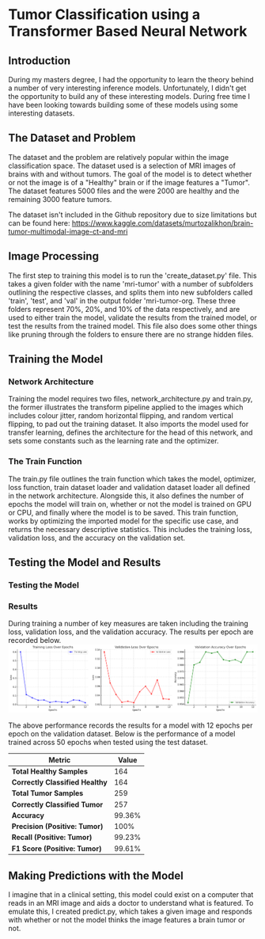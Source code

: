 # Tumor Classification using a Transformer Based Neural Network

## Introduction

During my masters degree, I had the opportunity to learn the theory behind a number of very interesting inference models. Unfortunately, I didn't get the opportunity to build any of these interesting models. During free time I have been looking towards building some of these models using some interesting datasets.

## The Dataset and Problem

The dataset and the problem are relatively popular within the image classification space. The dataset used is a selection of MRI images of brains with and without tumors. The goal of the model is to detect whether or not the image is of a "Healthy" brain or if the image features a "Tumor". The dataset features 5000 files and the were 2000 are healthy and the remaining 3000 feature tumors.

The dataset isn't included in the Github repository due to size limitations but can be found here: https://www.kaggle.com/datasets/murtozalikhon/brain-tumor-multimodal-image-ct-and-mri

## Image Processing

The first step to training this model is to run the 'create_dataset.py' file. This takes a given folder with the name 'mri-tumor' with a number of subfolders outlining the respective classes, and splits them into new subfolders called 'train', 'test', and 'val' in the output folder 'mri-tumor-org. These three folders represent 70%, 20%, and 10% of the data respectively, and are used to either train the model, validate the results from the trained model, or test the results from the trained model. This file also does some other things like pruning through the folders to ensure there are no strange hidden files.

## Training the Model

### Network Architecture

Training the model requires two files, network_architecture.py and train.py, the former illustrates the transform pipeline applied to the images which includes colour jitter, random horizontal flipping, and random vertical flipping, to pad out the training dataset. It also imports the model used for transfer learning, defines the architecture for the head of this network, and sets some constants such as the learning rate and the optimizer. 

### The Train Function

The train.py file outlines the train function which takes the model, optimizer, loss function, train dataset loader and validation dataset loader all defined in the network architecture. Alongside this, it also defines the number of epochs the model will train on, whether or not the model is trained on GPU or CPU, and finally where the model is to be saved. This train function, works by optimizing the imported model for the specific use case, and returns the necessary descriptive statistics. This includes the training loss, validation loss, and the accuracy on the validation set. 

## Testing the Model and Results

### Testing the Model

### Results

During training a number of key measures are taken including the training loss, validation loss, and the validation accuracy. The results per epoch are recorded below.
![Training Performance Graphs](images/training_results.png)

The above performance records the results for a model with 12 epochs per epoch on the validation dataset. Below is the performance of a model trained across 50 epochs when tested using the test dataset. 

| Metric        | Value     |
|--------------|----------|
| **Total Healthy Samples** | 164 |
| **Correctly Classified Healthy** | 164 |
| **Total Tumor Samples** | 259 |
| **Correctly Classified Tumor** | 257 |
| **Accuracy** | 99.36% |
| **Precision (Positive: Tumor)** | 100% |
| **Recall (Positive: Tumor)** | 99.23% |
| **F1 Score (Positive: Tumor)** | 99.61% |

## Making Predictions with the Model

I imagine that in a clinical setting, this model could exist on a computer that reads in an MRI image and aids a doctor to understand what is featured. To emulate this, I created predict.py, which takes a given image and responds with whether or not the model thinks the image features a brain tumor or not.